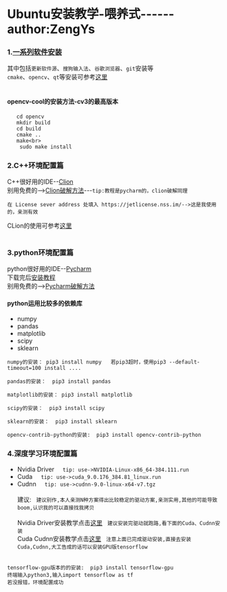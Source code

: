 # Ubuntu安装教学-喂养式------author:ZengYs
### 1.[一系列软件安装](https://blog.csdn.net/fuchaosz/article/details/51882935)<br>
  其中包括```更新软件源```、```搜狗输入法```、```谷歌浏览器```、```git```安装等<br>
  ```cmake```、```opencv```、```qt```等安装可参考[这里](https://blog.csdn.net/yehuohan/article/details/51327465)<br><br>
#### opencv-cool的安装方法-cv3的最高版本
  ```git clone https://github.com/opencv/opencv
     cd opencv
     mkdir build
     cd build
     cmake ..
     make<br>
     sudo make install
   ```
  
### 2.C++环境配置篇
C++很好用的IDE--[Clion](https://www.jetbrains.com/clion/)<br>
别用免费的-->[Clion破解方法](https://blog.csdn.net/zxjbeyond1986/article/details/79263529)---```tip:教程是pycharm的，clion破解同理```
```
在 License sever address 处填入 https://jetlicense.nss.im/-->这是我使用的，亲测有效
```
CLion的使用可参考[这里](https://www.jianshu.com/p/cd190dbf0435)<br><br>
### 3.python环境配置篇
python很好用的IDE--[Pycharm](https://www.jetbrains.com/pycharm/)<br>
下载完后[安装教程](https://blog.csdn.net/zhuanshu666/article/details/73554885)<br>
别用免费的-->[Pycharm破解方法](https://blog.csdn.net/zxjbeyond1986/article/details/79263529)<br>
#### python运用比较多的依赖库
* numpy 
* pandas
* matplotlib
* scipy
* sklearn<br>

```
numpy的安装： pip3 install numpy   若pip3超时，使用pip3 --default-timeout=100 install ....

pandas的安装：  pip3 install pandas

matplotlib的安装： pip3 install matplotlib

scipy的安装：  pip3 install scipy

sklearn的安装：  pip3 install sklearn

opencv-contrib-python的安装:  pip3 install opencv-contrib-python
```

### 4.深度学习环境配置篇
* Nvidia Driver &nbsp;&nbsp;&nbsp; ```tip: use->NVIDIA-Linux-x86_64-384.111.run```
* Cuda &nbsp;&nbsp;&nbsp; ```tip: use->cuda_9.0.176_384.81_linux.run```
* Cudnn &nbsp;&nbsp;&nbsp; ```tip: use->cudnn-9.0-linux-x64-v7.tgz```<br><br>
建议: &nbsp;&nbsp;```建议别作,本人亲测N种方案得出比较稳定的驱动方案,亲测实用,其他的可能导致boom,认识我的可以直接找我拷贝```<br><br>
Nvidia Driver安装教学点击[这里](https://blog.csdn.net/fdqw_sph/article/details/78745375)&nbsp;&nbsp;  ```建议安装完驱动就跑路,看下面的Cuda、Cudnn安装```<br>
Cuda Cudnn安装教学点击[这里](https://blog.csdn.net/zhangbo_0323/article/details/78718157)&nbsp;&nbsp;  ```注意上面已完成驱动安装,直接去安装Cuda,Cudnn,大工告成的话可以安装GPU版tensorflow```<br><br>

```
tensorflow-gpu版本的的安装:  pip3 install tensorflow-gpu
终端输入python3,输入import tensorflow as tf
若没报错，环境配置成功
```
